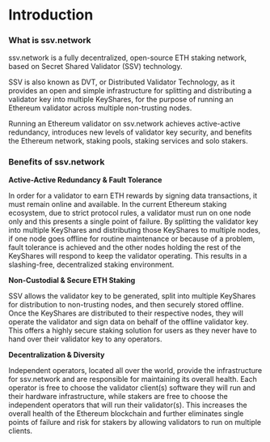 # Introduction

### **What is ssv.network**

ssv.network is a fully decentralized, open-source ETH staking network, based on Secret Shared Validator (SSV) technology.

SSV is also known as DVT, or Distributed Validator Technology, as it provides an open and simple infrastructure for splitting and distributing a validator key into multiple KeyShares, for the purpose of running an Ethereum validator across multiple non-trusting nodes.

Running an Ethereum validator on ssv.network achieves active-active redundancy, introduces new levels of validator key security, and benefits the Ethereum network, staking pools, staking services and solo stakers.

### Benefits of ssv.network

**Active-Active Redundancy & Fault Tolerance**

In order for a validator to earn ETH rewards by signing data transactions, it must remain online and available. In the current Ethereum staking ecosystem, due to strict protocol rules, a validator must run on one node only and this presents a single point of failure. By splitting the validator key into multiple KeyShares and distributing those KeyShares to multiple nodes, if one node goes offline for routine maintenance or because of a problem, fault tolerance is achieved and the other nodes holding the rest of the KeyShares will respond to keep the validator operating. This results in a slashing-free, decentralized staking environment.

**Non-Custodial & Secure ETH Staking**

SSV allows the validator key to be generated, split into multiple KeyShares for distribution to non-trusting nodes, and then securely stored offline. Once the KeyShares are distributed to their respective nodes, they will operate the validator and sign data on behalf of the offline validator key. This offers a highly secure staking solution for users as they never have to hand over their validator key to any operators.

**Decentralization & Diversity**

Independent operators, located all over the world, provide the infrastructure for ssv.network and are responsible for maintaining its overall health. Each operator is free to choose the validator client(s) software they will run and their hardware infrastructure, while stakers are free to choose the independent operators that will run their validator(s). This increases the overall health of the Ethereum blockchain and further eliminates single points of failure and risk for stakers by allowing validators to run on multiple clients.
